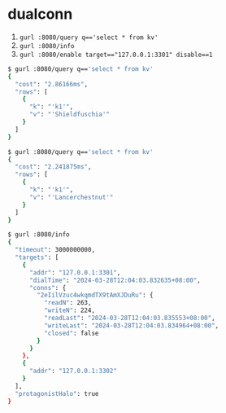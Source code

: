 # dualconn

1. `gurl :8080/query q=='select * from kv'`
2. `gurl :8080/info`
3. `gurl :8080/enable target=="127.0.0.1:3301" disable==1`

```sh
$ gurl :8080/query q=='select * from kv'
{
  "cost": "2.86166ms",
  "rows": [
    {
      "k": "'k1'",
      "v": "'Shieldfuschia'"
    }
  ]
}

$ gurl :8080/query q=='select * from kv'
{
  "cost": "2.241875ms",
  "rows": [
    {
      "k": "'k1'",
      "v": "'Lancerchestnut'"
    }
  ]
}

$ gurl :8080/info
{
  "timeout": 3000000000,
  "targets": [
    {
      "addr": "127.0.0.1:3301",
      "dialTime": "2024-03-28T12:04:03.832635+08:00",
      "conns": {
        "2eIilVzuc4wkqmdTX9tAmXJDuRu": {
          "readN": 263,
          "writeN": 224,
          "readLast": "2024-03-28T12:04:03.835553+08:00",
          "writeLast": "2024-03-28T12:04:03.834964+08:00",
          "closed": false
        }
      }
    },
    {
      "addr": "127.0.0.1:3302"
    }
  ],
  "protagonistHalo": true
}
```
